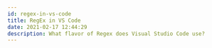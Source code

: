 ```yaml
---
id: regex-in-vs-code
title: RegEx in VS Code
date: 2021-02-17 12:44:29
description: What flavor of Regex does Visual Studio Code use?
---
```



